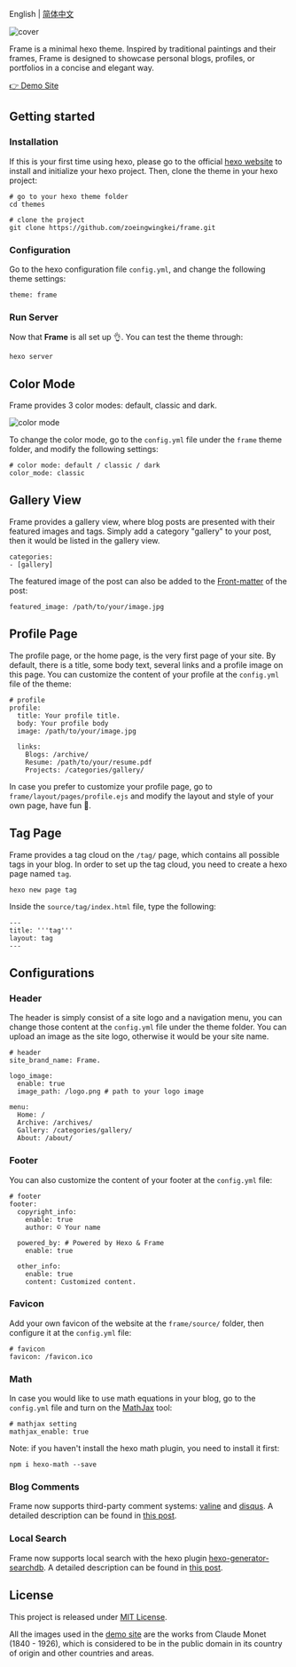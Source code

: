 English | [简体中文](README-CN.md)

![cover](https://clio-space-1300725494.cos.ap-guangzhou.myqcloud.com/frame/featured_img/hexo_cover.jpg)

Frame is a minimal hexo theme. Inspired by traditional paintings and their frames, Frame is designed to showcase personal blogs, profiles, or portfolios in a concise and elegant way.

[👉 Demo Site](https://frame.zhangyongqi.com/)

## Getting started

### Installation

If this is your first time using hexo, please go to the official [hexo website](https://hexo.io/) to install and initialize your hexo project. Then, clone the theme in your hexo project:


```
# go to your hexo theme folder
cd themes

# clone the project
git clone https://github.com/zoeingwingkei/frame.git
```

### Configuration

Go to the hexo configuration file `config.yml`, and change the following theme settings:

```
theme: frame
```

### Run Server

Now that **Frame** is all set up 👌. You can test the theme through:

```
hexo server
```

## Color Mode

Frame provides 3 color modes: default, classic and dark.

![color mode](https://clio-space-1300725494.cos.ap-guangzhou.myqcloud.com/frame/featured_img/color_mode.jpg)

To change the color mode, go to the `config.yml` file under the `frame` theme folder, and modify the following settings:

```
# color mode: default / classic / dark
color_mode: classic
```

## Gallery View

Frame provides a gallery view, where blog posts are presented with their featured images and tags. Simply add a category "gallery" to your post, then it would be listed in the gallery view.

```
categories:
- [gallery]
```

The featured image of the post can also be added to the [Front-matter](https://hexo.io/docs/front-matter) of the post:

```
featured_image: /path/to/your/image.jpg 
```

## Profile Page

The profile page, or the home page, is the very first page of your site. By default, there is a title, some body text, several links and a profile image on this page. You can customize the content of your profile at the `config.yml` file of the theme:

```
# profile
profile:
  title: Your profile title.
  body: Your profile body
  image: /path/to/your/image.jpg 

  links:
  	Blogs: /archive/
  	Resume: /path/to/your/resume.pdf
  	Projects: /categories/gallery/
```

In case you prefer to customize your profile page, go to `frame/layout/pages/profile.ejs` and modify the layout and style of your own page, have fun 🙌.

## Tag Page

Frame provides a tag cloud on the `/tag/` page, which contains all possible tags in your blog. In order to set up the tag cloud, you need to create a hexo page named `tag`. 

```
hexo new page tag
```

Inside the `source/tag/index.html` file, type the following:

```
---
title: '''tag'''
layout: tag
---
```

## Configurations

### Header

The header is simply consist of a site logo and a navigation menu, you can change those content at the `config.yml` file under the theme folder. You can upload an image as the site logo, otherwise it would be your site name.

```
# header
site_brand_name: Frame.

logo_image:
  enable: true
  image_path: /logo.png # path to your logo image

menu:
  Home: /
  Archive: /archives/
  Gallery: /categories/gallery/
  About: /about/
```

### Footer

You can also customize the content of your footer at the `config.yml` file:

```
# footer
footer:
  copyright_info:
    enable: true
    author: © Your name

  powered_by: # Powered by Hexo & Frame
    enable: true

  other_info:
    enable: true
    content: Customized content.
```

### Favicon

Add your own favicon of the website at the `frame/source/` folder, then configure it at the `config.yml` file:

```
# favicon
favicon: /favicon.ico
```

### Math

In case you would like to use math equations in your blog, go to the `config.yml` file and turn on the [MathJax](*https://github.com/hexojs/hexo-math*) tool:

```
# mathjax setting
mathjax_enable: true
```

Note: if you haven't install the hexo math plugin, you need to install it first:

```
npm i hexo-math --save
```

### Blog Comments

Frame now supports third-party comment systems: [valine](https://valine.js.org/) and [disqus](https://disqus.com/). A detailed description can be found in [this post](https://frame.zhangyongqi.com/2021/11/11/comment/).

### Local Search

Frame now supports local search with the hexo plugin [hexo-generator-searchdb](https://github.com/theme-next/hexo-generator-searchdb).  A detailed description can be found in [this post](https://frame.zhangyongqi.com/2022/08/05/local-search/).

## License

This project is released under [MIT License](https://opensource.org/licenses/MIT).

All the images used in the [demo site](https://frame.zhangyongqi.com) are the works from Claude Monet (1840 - 1926), which is considered to be in the public domain in its country of origin and other countries and areas.

